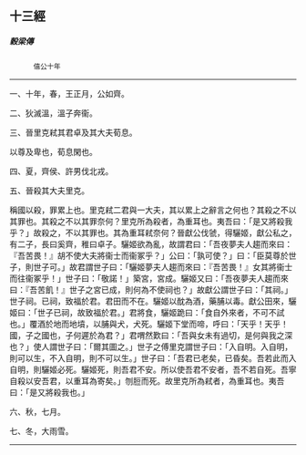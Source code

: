 

## 十三經

##### 穀梁傳
　　　`僖公十年`

* * *

一、十年，春，王正月，公如齊。

二、狄滅溫，溫子奔衞。

三、晉里克弒其君卓及其大夫荀息。

以尊及卑也，荀息閑也。

四、夏，齊侯、許男伐北戎。

五、晉殺其大夫里克。

稱國以殺，罪累上也。里克弒二君與一大夫，其以累上之辭言之何也？其殺之不以其罪也。其殺之不以其罪奈何？里克所為殺者，為重耳也。夷吾曰：「是又將殺我乎？」故殺之，不以其罪也。其為重耳弒奈何？晉獻公伐虢，得驪姬，獻公私之，有二子，長曰奚齊，稚曰卓子。驪姬欲為亂，故謂君曰：「吾夜夢夫人趨而來曰：『吾苦畏！』胡不使大夫將衞士而衞冢乎？」公曰：「孰可使？」曰：「臣莫尊於世子，則世子可。」故君謂世子曰：「驪姬夢夫人趨而來曰：『吾苦畏！』女其將衞士而往衞冢乎！」世子曰：「敬諾！」築宮，宮成。驪姬又曰：「吾夜夢夫人趨而來曰：『吾苦飢！』世子之宮已成，則何為不使祠也？」故獻公謂世子曰：「其祠。」世子祠。已祠，致福於君。君田而不在。驪姬以酖為酒，藥脯以毒。獻公田來，驪姬曰：「世子已祠，故致福於君。」君將食，驪姬跪曰：「食自外來者，不可不試也。」覆酒於地而地墳，以脯與犬，犬死。驪姬下堂而啼，呼曰：「天乎！天乎！國，子之國也，子何遲於為君？」君喟然歎曰：「吾與女未有過切，是何與我之深也？」使人謂世子曰：「爾其圖之。」世子之傅里克謂世子曰：「入自明。入自明，則可以生，不入自明，則不可以生。」世子曰：「吾君已老矣，已昏矣。吾若此而入自明，則驪姬必死。驪姬死，則吾君不安。所以使吾君不安者，吾不若自死。吾寧自殺以安吾君，以重耳為寄矣。」刎脰而死。故里克所為弒者，為重耳也。夷吾曰：「是又將殺我也。」

六、秋，七月。

七、冬，大雨雪。

* * *

